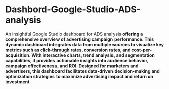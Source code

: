 # Dashbord-Google-Studio-ADS-analysis
An insightful Google Studio dashboard for ADS analysis
**offering a comprehensive overview of advertising campaign performance. This dynamic dashboard integrates data from multiple sources to visualize key metrics such as click-through rates, conversion rates, and cost-per-acquisition. With interactive charts, trend analysis, and segmentation capabilities, it provides actionable insights into audience behavior, campaign effectiveness, and ROI. Designed for marketers and advertisers, this dashboard facilitates data-driven decision-making and optimization strategies to maximize advertising impact and return on investment**

